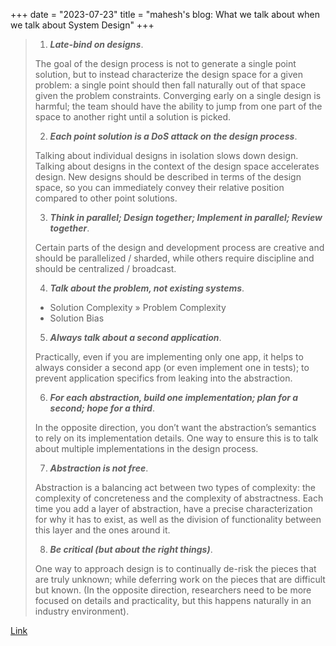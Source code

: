 +++
date = "2023-07-23"
title = "mahesh's blog: What we talk about when we talk about System Design"
+++

> 1. ***Late-bind on designs***.
>
> The goal of the design process is not to generate a single point solution, but to instead
> characterize the design space for a given problem: a single point should then fall naturally out
> of that space given the problem constraints. Converging early on a single design is harmful; the
> team should have the ability to jump from one part of the space to another right until a solution
> is picked.
>
> 2. ***Each point solution is a DoS attack on the design process***.
>
> Talking about individual designs in isolation slows down design. Talking about designs in the
> context of the design space accelerates design. New designs should be described in terms of the
> design space, so you can immediately convey their relative position compared to other point
> solutions.
>
> 3. ***Think in parallel; Design together; Implement in parallel; Review together***.
>
> Certain parts of the design and development process are creative and should be parallelized /
> sharded, while others require discipline and should be centralized / broadcast.
>
> 4. ***Talk about the problem, not existing systems***.
>
>   * Solution Complexity » Problem Complexity
>   * Solution Bias
>
> 5. ***Always talk about a second application***.
>
> Practically, even if you are implementing only one app, it helps to always consider a second app
> (or even implement one in tests); to prevent application specifics from leaking into the
> abstraction.
>
> 6. ***For each abstraction, build one implementation; plan for a second; hope for a third***.
>
>  In the opposite direction, you don’t want the abstraction’s semantics to rely on its
>  implementation details. One way to ensure this is to talk about multiple implementations in the
>  design process.
>
> 7. ***Abstraction is not free***.
>
> Abstraction is a balancing act between two types of complexity: the complexity of concreteness and
> the complexity of abstractness. Each time you add a layer of abstraction, have a precise
> characterization for why it has to exist, as well as the division of functionality between this
> layer and the ones around it.
>
> 8. ***Be critical (but about the right things)***.
>
> One way to approach design is to continually de-risk the pieces that are truly unknown; while
> deferring work on the pieces that are difficult but known. (In the opposite direction, researchers
> need to be more focused on details and practicality, but this happens naturally in an industry
> environment).

[Link](https://maheshba.bitbucket.io/blog/2023/07/12/Design.html)
